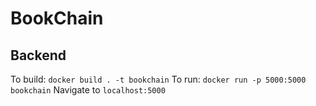 # BookChain

## Backend
To build: `docker build . -t bookchain`
To run: `docker run -p 5000:5000 bookchain`
Navigate to `localhost:5000`
